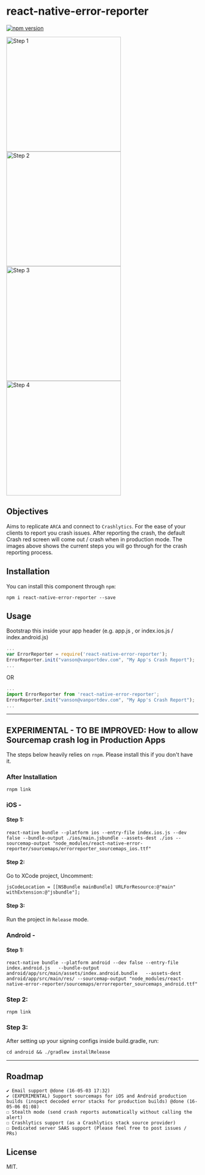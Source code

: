 # react-native-error-reporter

[![npm version](https://badge.fury.io/js/react-native-error-reporter.svg)](http://badge.fury.io/js/react-native)

<img src="https://dl.dropboxusercontent.com/u/11386030/3.png" height=300 alt="Step 1"/>
<img src="https://dl.dropboxusercontent.com/u/11386030/4.png" height=300 alt="Step 2"/>
<img src="https://dl.dropboxusercontent.com/u/11386030/5.png" height=300 alt="Step 3"/>
<img src="https://dl.dropboxusercontent.com/u/11386030/6.png" height=300 alt="Step 4"/>

## Objectives
Aims to replicate ```ARCA``` and connect to ```Crashlytics```. For the ease of your clients to report you crash issues.
After reporting the crash, the default Crash red screen will come out / crash when in production mode.
The images above shows the current steps you will go through for the crash reporting process.

## Installation
You can install this component through ``npm``:

```shell
npm i react-native-error-reporter --save
```




## Usage

Bootstrap this inside your app header (e.g. app.js , or index.ios.js / index.android.js)

```js
...
var ErrorReporter = require('react-native-error-reporter');
ErrorReporter.init("vanson@vanportdev.com", "My App's Crash Report");
...
```

OR

```js
...
import ErrorReporter from 'react-native-error-reporter';
ErrorReporter.init("vanson@vanportdev.com", "My App's Crash Report");
...
```



------------


## EXPERIMENTAL - TO BE IMPROVED: How to allow Sourcemap crash log in Production Apps

The steps below heavily relies on ```rnpm```. Please install this if you don't have it.

### After Installation

```shell
rnpm link
```


### iOS - 

#### Step 1: 

```shell
react-native bundle --platform ios --entry-file index.ios.js --dev false --bundle-output ./ios/main.jsbundle --assets-dest ./ios --sourcemap-output "node_modules/react-native-error-reporter/sourcemaps/errorreporter_sourcemaps_ios.ttf"
```

#### Step 2:
Go to XCode project, Uncomment: 
```
jsCodeLocation = [[NSBundle mainBundle] URLForResource:@"main" withExtension:@"jsbundle"];
```

#### Step 3:
Run the project in ```Release``` mode. 



### Android - 

#### Step 1:

```shell
react-native bundle --platform android --dev false --entry-file index.android.js   --bundle-output android/app/src/main/assets/index.android.bundle   --assets-dest android/app/src/main/res/ --sourcemap-output "node_modules/react-native-error-reporter/sourcemaps/errorreporter_sourcemaps_android.ttf"
```


### Step 2:

```shell
rnpm link
```

### Step 3:

After setting up your signing configs inside build.gradle, run:

```shell
cd android && ./gradlew installRelease
```


----------


## Roadmap
```
✔ Email support @done (16-05-03 17:32)
✔ (EXPERIMENTAL) Support sourcemaps for iOS and Android production builds (inspect decoded error stacks for production builds) @done (16-05-06 01:08)
☐ Stealth mode (send crash reports automatically without calling the alert)
☐ Crashlytics support (as a Crashlytics stack source provider)
☐ Dedicated server SAAS support (Please feel free to post issues / PRs)
```

## License

MIT.
